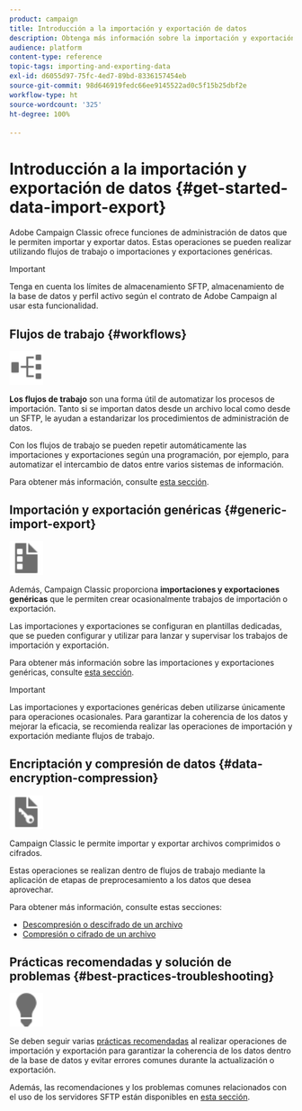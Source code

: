 ```yaml
---
product: campaign
title: Introducción a la importación y exportación de datos
description: Obtenga más información sobre la importación y exportación de datos en Campaign Classic.
audience: platform
content-type: reference
topic-tags: importing-and-exporting-data
exl-id: d6055d97-75fc-4ed7-89bd-8336157454eb
source-git-commit: 98d646919fedc66ee9145522ad0c5f15b25dbf2e
workflow-type: ht
source-wordcount: '325'
ht-degree: 100%

---
```


# Introducción a la importación y exportación de datos {#get-started-data-import-export}

Adobe Campaign Classic ofrece funciones de administración de datos que le permiten importar y exportar datos. Estas operaciones se pueden realizar utilizando flujos de trabajo o importaciones y exportaciones genéricas.

>[!IMPORTANT]
>
>Tenga en cuenta los límites de almacenamiento SFTP, almacenamiento de la base de datos y perfil activo según el contrato de Adobe Campaign al usar esta funcionalidad.

## Flujos de trabajo {#workflows}

<img src="assets/do-not-localize/icon_workflows.svg" width="60px">

**Los flujos de trabajo** son una forma útil de automatizar los procesos de importación. Tanto si se importan datos desde un archivo local como desde un SFTP, le ayudan a estandarizar los procedimientos de administración de datos.

Con los flujos de trabajo se pueden repetir automáticamente las importaciones y exportaciones según una programación, por ejemplo, para automatizar el intercambio de datos entre varios sistemas de información.

Para obtener más información, consulte [esta sección](../../platform/using/import-export-workflows.md).

## Importación y exportación genéricas {#generic-import-export}

<img src="assets/do-not-localize/icon_templates.svg" width="60px">

Además, Campaign Classic proporciona **importaciones y exportaciones genéricas** que le permiten crear ocasionalmente trabajos de importación o exportación.

Las importaciones y exportaciones se configuran en plantillas dedicadas, que se pueden configurar y utilizar para lanzar y supervisar los trabajos de importación y exportación.

Para obtener más información sobre las importaciones y exportaciones genéricas, consulte [esta sección](../../platform/using/about-generic-imports-exports.md).

>[!IMPORTANT]
>Las importaciones y exportaciones genéricas deben utilizarse únicamente para operaciones ocasionales. Para garantizar la coherencia de los datos y mejorar la eficacia, se recomienda realizar las operaciones de importación y exportación mediante flujos de trabajo.

## Encriptación y compresión de datos {#data-encryption-compression}

<img src="assets/do-not-localize/icon_encrypt.svg" width="60px">

Campaign Classic le permite importar y exportar archivos comprimidos o cifrados.

Estas operaciones se realizan dentro de flujos de trabajo mediante la aplicación de etapas de preprocesamiento a los datos que desea aprovechar.

Para obtener más información, consulte estas secciones:

* [Descompresión o descifrado de un archivo](../../platform/using/unzip-decrypt.md)
* [Compresión o cifrado de un archivo](../../platform/using/zip-encrypt.md)

## Prácticas recomendadas y solución de problemas {#best-practices-troubleshooting}

<img src="assets/do-not-localize/icon_bestpractices.svg" width="60px">

Se deben seguir varias [prácticas recomendadas](../../platform/using/import-export-best-practices.md) al realizar operaciones de importación y exportación para garantizar la coherencia de los datos dentro de la base de datos y evitar errores comunes durante la actualización o exportación.

Además, las recomendaciones y los problemas comunes relacionados con el uso de los servidores SFTP están disponibles en [esta sección](../../platform/using/sftp-server-usage.md).
